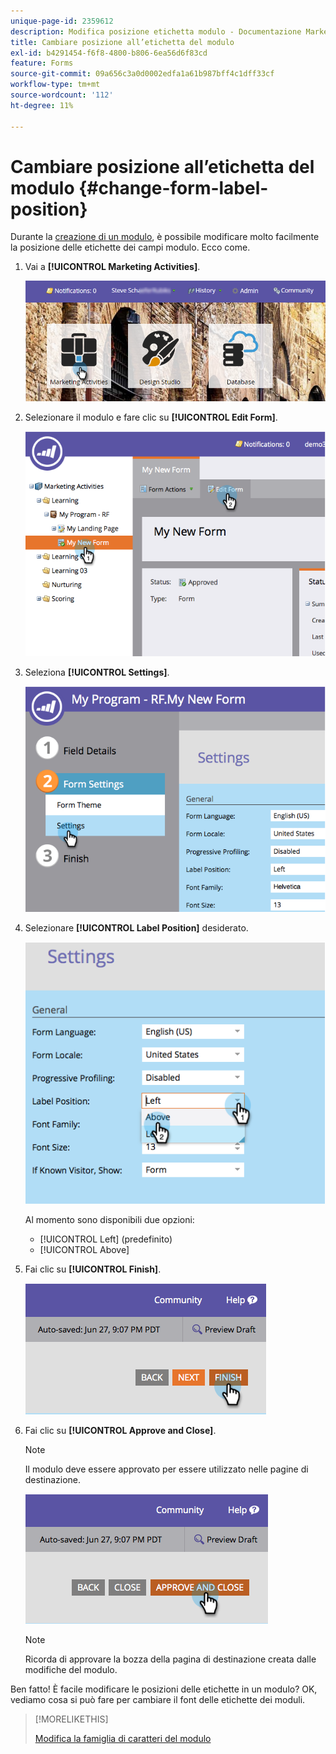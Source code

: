 ```yaml
---
unique-page-id: 2359612
description: Modifica posizione etichetta modulo - Documentazione Marketo - Documentazione del prodotto
title: Cambiare posizione all’etichetta del modulo
exl-id: b4291454-f6f8-4800-b806-6ea56d6f83cd
feature: Forms
source-git-commit: 09a656c3a0d0002edfa1a61b987bff4c1dff33cf
workflow-type: tm+mt
source-wordcount: '112'
ht-degree: 11%

---
```


# Cambiare posizione all’etichetta del modulo {#change-form-label-position}

Durante la [creazione di un modulo](/help/marketo/product-docs/demand-generation/forms/creating-a-form/create-a-form.md), è possibile modificare molto facilmente la posizione delle etichette dei campi modulo. Ecco come.

1. Vai a **[!UICONTROL Marketing Activities]**.

   ![](assets/login-marketing-activities-2.png)

1. Selezionare il modulo e fare clic su **[!UICONTROL Edit Form]**.

   ![](assets/image2014-9-15-16-3a16-3a9.png)

1. Seleziona **[!UICONTROL Settings]**.

   ![](assets/image2014-9-15-16-3a16-3a26.png)

1. Selezionare **[!UICONTROL Label Position]** desiderato.

   ![](assets/image2014-9-15-16-3a16-3a39.png)

   Al momento sono disponibili due opzioni:

   * [!UICONTROL Left] (predefinito)
   * [!UICONTROL Above]

1. Fai clic su **[!UICONTROL Finish]**.

   ![](assets/image2014-9-15-16-3a16-3a49.png)

1. Fai clic su **[!UICONTROL Approve and Close]**.

   >[!NOTE]
   >
   >Il modulo deve essere approvato per essere utilizzato nelle pagine di destinazione.

   ![](assets/image2014-9-15-16-3a17-3a12.png)

   >[!NOTE]
   >
   >Ricorda di approvare la bozza della pagina di destinazione creata dalle modifiche del modulo.

Ben fatto! È facile modificare le posizioni delle etichette in un modulo? OK, vediamo cosa si può fare per cambiare il font delle etichette dei moduli.

>[!MORELIKETHIS]
>
>[Modifica la famiglia di caratteri del modulo](/help/marketo/product-docs/demand-generation/forms/form-design/change-the-form-font-family.md)
